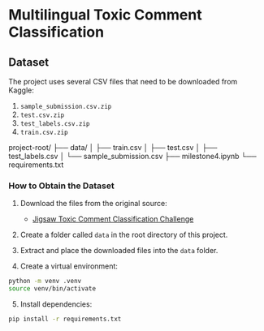 # Multilingual Toxic Comment Classification

## Dataset

The project uses several CSV files that need to be downloaded from Kaggle:

1. `sample_submission.csv.zip`
2. `test.csv.zip`
3. `test_labels.csv.zip`
4. `train.csv.zip`

project-root/
├── data/
│   ├── train.csv
│   ├── test.csv
│   ├── test_labels.csv
│   └── sample_submission.csv
├── milestone4.ipynb
└── requirements.txt


### How to Obtain the Dataset

1. Download the files from the original source:
   - [Jigsaw Toxic Comment Classification Challenge](https://www.kaggle.com/competitions/jigsaw-toxic-comment-classification-challenge/data)

2. Create a folder called `data` in the root directory of this project.

3. Extract and place the downloaded files into the `data` folder.

4. Create a virtual environment:
```bash
python -m venv .venv
source venv/bin/activate  
```

5. Install dependencies:
```bash
pip install -r requirements.txt
```

